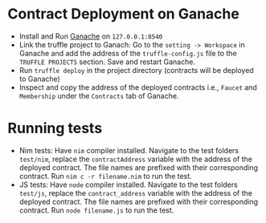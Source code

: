 # Contract Deployment on Ganache
- Install and Run [Ganache](https://trufflesuite.com/ganache/index.html) on `127.0.0.1:8540`
- Link the truffle project to Ganach: Go to the `setting -> Workspace` in Ganache and add the address of the `truffle-config.js` file to the `TRUFFLE PROJECTS` section. Save and restart Ganache.
- Run `truffle deploy` in the project directory (contracts will be deployed to Ganache)
- Inspect and copy the address of the deployed contracts i.e., `Faucet` and `Membership` under the `Contracts` tab of Ganache. 

# Running tests
- Nim tests: Have `nim` compiler installed. Navigate to the test folders `test/nim`, replace the `contractAddress` variable with the address of the deployed contract. The file names are prefixed with their corresponding contract. Run `nim c -r filename.nim` to run the test.
- JS tests: Have `node` compiler installed. Navigate to the test folders `test/js`, replace the `contract_address` variable with the address of the deployed contract. The file names are prefixed with their corresponding contract. Run `node filename.js` to run the test.